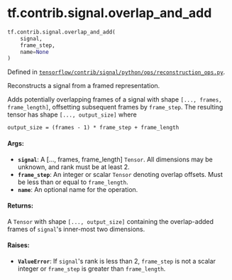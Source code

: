 <div itemscope itemtype="http://developers.google.com/ReferenceObject">
<meta itemprop="name" content="tf.contrib.signal.overlap_and_add" />
<meta itemprop="path" content="Stable" />
</div>

# tf.contrib.signal.overlap_and_add

``` python
tf.contrib.signal.overlap_and_add(
    signal,
    frame_step,
    name=None
)
```



Defined in [`tensorflow/contrib/signal/python/ops/reconstruction_ops.py`](/code/stable/tensorflow/contrib/signal/python/ops/reconstruction_ops.py).

Reconstructs a signal from a framed representation.

Adds potentially overlapping frames of a signal with shape
`[..., frames, frame_length]`, offsetting subsequent frames by `frame_step`.
The resulting tensor has shape `[..., output_size]` where

    output_size = (frames - 1) * frame_step + frame_length

#### Args:

* <b>`signal`</b>: A [..., frames, frame_length] `Tensor`. All dimensions may be
    unknown, and rank must be at least 2.
* <b>`frame_step`</b>: An integer or scalar `Tensor` denoting overlap offsets. Must be
    less than or equal to `frame_length`.
* <b>`name`</b>: An optional name for the operation.


#### Returns:

A `Tensor` with shape `[..., output_size]` containing the overlap-added
frames of `signal`'s inner-most two dimensions.


#### Raises:

* <b>`ValueError`</b>: If `signal`'s rank is less than 2, `frame_step` is not a scalar
    integer or `frame_step` is greater than `frame_length`.